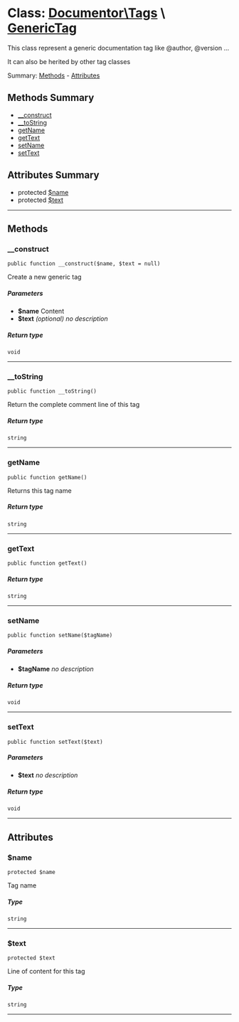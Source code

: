 # Class: [Documentor\Tags](../../../namespaces/Documentor/Tags.md) \ [GenericTag](../../../classes/Documentor/Tags/GenericTag.md) 

This class represent a generic documentation tag
like @author, @version ...

It can also be herited by other tag classes


Summary: [Methods](#methods-summary) - [Attributes](#attributes-summary)
## Methods Summary

* [__construct](#__construct)
* [__toString](#__tostring)
* [getName](#getname)
* [getText](#gettext)
* [setName](#setname)
* [setText](#settext)


## Attributes Summary

* protected  [$name](#name)
* protected  [$text](#text)

---

## Methods

### __construct

```
public function __construct($name, $text = null)
```

Create a new generic tag



##### Parameters

* **$name** 
  Content
* **$text** *(optional)*
  *no description*

##### Return type

```
void
```

---

### __toString

```
public function __toString()
```

Return the complete comment line of this tag



##### Return type

```
string
```

---

### getName

```
public function getName()
```

Returns this tag name



##### Return type

```
string
```

---

### getText

```
public function getText()
```




##### Return type

```
string
```

---

### setName

```
public function setName($tagName)
```




##### Parameters

* **$tagName** 
  *no description*

##### Return type

```
void
```

---

### setText

```
public function setText($text)
```




##### Parameters

* **$text** 
  *no description*

##### Return type

```
void
```

---



## Attributes

### $name
```
protected $name
```

Tag name




##### Type


```
string
```

---

### $text
```
protected $text
```

Line of content for this tag




##### Type


```
string
```

---

